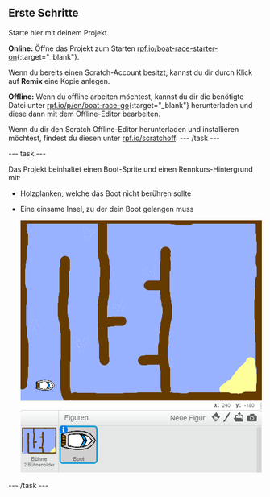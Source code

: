 ## Erste Schritte

Starte hier mit deinem Projekt.

**Online:** Öffne das Projekt zum Starten [rpf.io/boat-race-starter-on](http://rpf.io/boat-race-starter-on){:target="_blank"}.

Wenn du bereits einen Scratch-Account besitzt, kannst du dir durch Klick auf **Remix** eine Kopie anlegen.

**Offline:** Wenn du offline arbeiten möchtest, kannst du dir die benötigte Datei unter [rpf.io/p/en/boat-race-go](http://rpf.io/p/en/boat-race-go){:target="_blank"} herunterladen und diese dann mit dem Offline-Editor bearbeiten.

Wenn du dir den Scratch Offline-Editor herunterladen und installieren möchtest, findest du diesen unter [rpf.io/scratchoff](http://rpf.io/scratchoff). \--- /task \---

\--- task \---

Das Projekt beinhaltet einen Boot-Sprite und einen Rennkurs-Hintergrund mit:

- Holzplanken, welche das Boot nicht berühren sollte
- Eine einsame Insel, zu der dein Boot gelangen muss
    
    ![screenshot](images/boat-starter.png)

\--- /task \---